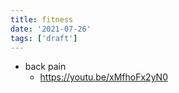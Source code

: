 ```yaml
---
title: fitness
date: '2021-07-26'
tags: ['draft']
---
```


- back pain
	- https://youtu.be/xMfhoFx2yN0